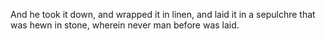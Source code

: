 And he took it down, and wrapped it in linen, and laid it in a sepulchre that was hewn in stone, wherein never man before was laid.
